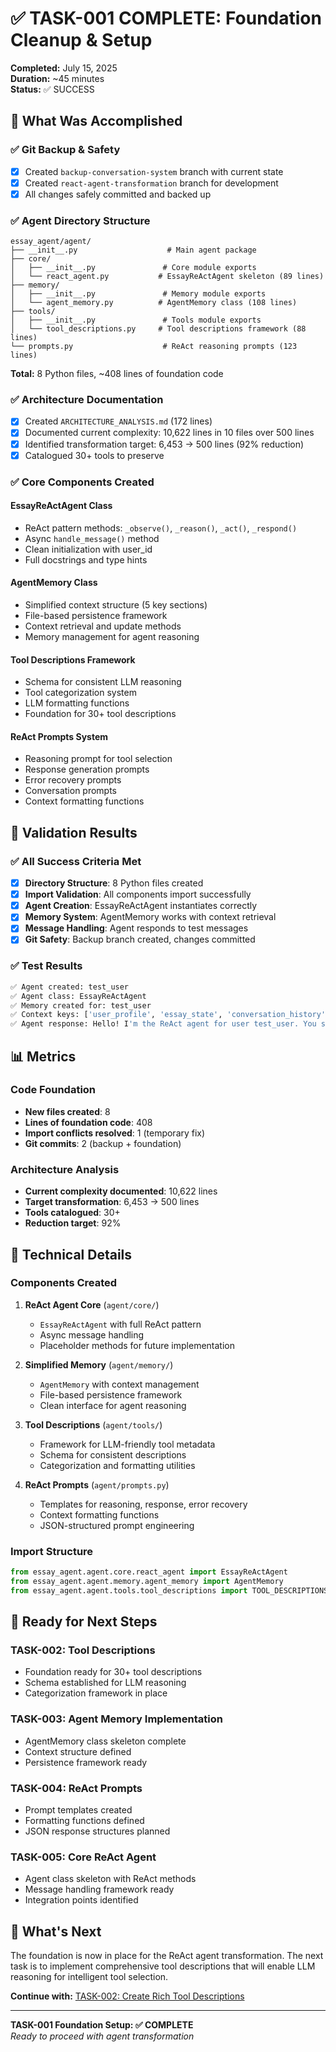# ✅ TASK-001 COMPLETE: Foundation Cleanup & Setup

**Completed:** July 15, 2025  
**Duration:** ~45 minutes  
**Status:** ✅ SUCCESS

## 🎯 What Was Accomplished

### ✅ Git Backup & Safety
- [x] Created `backup-conversation-system` branch with current state
- [x] Created `react-agent-transformation` branch for development
- [x] All changes safely committed and backed up

### ✅ Agent Directory Structure
```
essay_agent/agent/
├── __init__.py                    # Main agent package
├── core/
│   ├── __init__.py               # Core module exports
│   └── react_agent.py           # EssayReActAgent skeleton (89 lines)
├── memory/
│   ├── __init__.py               # Memory module exports  
│   └── agent_memory.py          # AgentMemory class (108 lines)
├── tools/
│   ├── __init__.py               # Tools module exports
│   └── tool_descriptions.py     # Tool descriptions framework (88 lines)
└── prompts.py                    # ReAct reasoning prompts (123 lines)
```

**Total:** 8 Python files, ~408 lines of foundation code

### ✅ Architecture Documentation
- [x] Created `ARCHITECTURE_ANALYSIS.md` (172 lines)
- [x] Documented current complexity: 10,622 lines in 10 files over 500 lines
- [x] Identified transformation target: 6,453 → 500 lines (92% reduction)
- [x] Catalogued 30+ tools to preserve

### ✅ Core Components Created

#### **EssayReActAgent Class**
- ReAct pattern methods: `_observe()`, `_reason()`, `_act()`, `_respond()`
- Async `handle_message()` method
- Clean initialization with user_id
- Full docstrings and type hints

#### **AgentMemory Class**
- Simplified context structure (5 key sections)
- File-based persistence framework
- Context retrieval and update methods
- Memory management for agent reasoning

#### **Tool Descriptions Framework**
- Schema for consistent LLM reasoning
- Tool categorization system
- LLM formatting functions
- Foundation for 30+ tool descriptions

#### **ReAct Prompts System**
- Reasoning prompt for tool selection
- Response generation prompts
- Error recovery prompts
- Conversation prompts
- Context formatting functions

## 🧪 Validation Results

### ✅ All Success Criteria Met
- [x] **Directory Structure**: 8 Python files created
- [x] **Import Validation**: All components import successfully
- [x] **Agent Creation**: EssayReActAgent instantiates correctly
- [x] **Memory System**: AgentMemory works with context retrieval
- [x] **Message Handling**: Agent responds to test messages
- [x] **Git Safety**: Backup branch created, changes committed

### ✅ Test Results
```bash
✅ Agent created: test_user
✅ Agent class: EssayReActAgent
✅ Memory created for: test_user  
✅ Context keys: ['user_profile', 'essay_state', 'conversation_history', 'recent_tools', 'constraints']
✅ Agent response: Hello! I'm the ReAct agent for user test_user. You said: Hello, I need help with my essay
```

## 📊 Metrics

### Code Foundation
- **New files created**: 8
- **Lines of foundation code**: 408
- **Import conflicts resolved**: 1 (temporary fix)
- **Git commits**: 2 (backup + foundation)

### Architecture Analysis
- **Current complexity documented**: 10,622 lines 
- **Target transformation**: 6,453 → 500 lines
- **Tools catalogued**: 30+
- **Reduction target**: 92%

## 🔧 Technical Details

### Components Created
1. **ReAct Agent Core** (`agent/core/`)
   - `EssayReActAgent` with full ReAct pattern
   - Async message handling
   - Placeholder methods for future implementation

2. **Simplified Memory** (`agent/memory/`)
   - `AgentMemory` with context management
   - File-based persistence framework
   - Clean interface for agent reasoning

3. **Tool Descriptions** (`agent/tools/`)
   - Framework for LLM-friendly tool metadata
   - Schema for consistent descriptions
   - Categorization and formatting utilities

4. **ReAct Prompts** (`agent/prompts.py`)
   - Templates for reasoning, response, error recovery
   - Context formatting functions
   - JSON-structured prompt engineering

### Import Structure
```python
from essay_agent.agent.core.react_agent import EssayReActAgent
from essay_agent.agent.memory.agent_memory import AgentMemory
from essay_agent.agent.tools.tool_descriptions import TOOL_DESCRIPTIONS
```

## 🚀 Ready for Next Steps

### TASK-002: Tool Descriptions
- Foundation ready for 30+ tool descriptions
- Schema established for LLM reasoning
- Categorization framework in place

### TASK-003: Agent Memory Implementation  
- AgentMemory class skeleton complete
- Context structure defined
- Persistence framework ready

### TASK-004: ReAct Prompts
- Prompt templates created
- Formatting functions defined
- JSON response structures planned

### TASK-005: Core ReAct Agent
- Agent class skeleton with ReAct methods
- Message handling framework ready
- Integration points identified

## 🔄 What's Next

The foundation is now in place for the ReAct agent transformation. The next task is to implement comprehensive tool descriptions that will enable LLM reasoning for intelligent tool selection.

**Continue with:** [TASK-002: Create Rich Tool Descriptions](./TASK-002-tool-descriptions.md)

---

**TASK-001 Foundation Setup: ✅ COMPLETE**  
*Ready to proceed with agent transformation* 